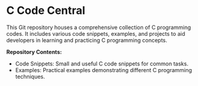 # C Code Central

This Git repository houses a comprehensive collection of C programming codes. It includes various code snippets, examples, and projects to aid developers in learning and practicing C programming concepts.

**Repository Contents:**
- Code Snippets: Small and useful C code snippets for common tasks.
- Examples: Practical examples demonstrating different C programming techniques.
